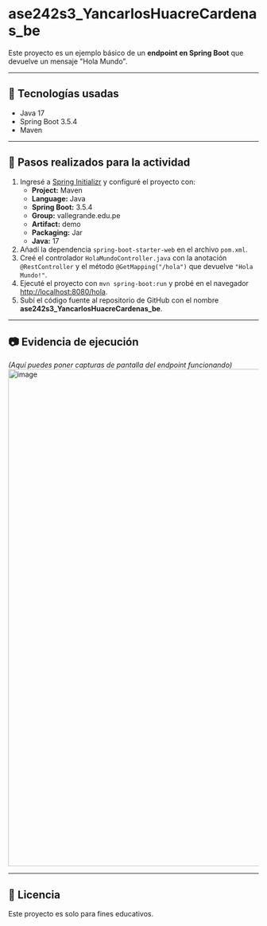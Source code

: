 # ase242s3_YancarlosHuacreCardenas_be

Este proyecto es un ejemplo básico de un **endpoint en Spring Boot** que devuelve un mensaje "Hola Mundo".

---

## 🚀 Tecnologías usadas
- Java 17
- Spring Boot 3.5.4
- Maven

---

## 📌 Pasos realizados para la actividad

1. Ingresé a [Spring Initializr](https://start.spring.io/) y configuré el proyecto con:
   - **Project:** Maven
   - **Language:** Java
   - **Spring Boot:** 3.5.4
   - **Group:** vallegrande.edu.pe
   - **Artifact:** demo
   - **Packaging:** Jar
   - **Java:** 17
2. Añadí la dependencia `spring-boot-starter-web` en el archivo `pom.xml`.
3. Creé el controlador `HolaMundoController.java` con la anotación `@RestController` y el método `@GetMapping("/hola")` que devuelve `"Hola Mundo!"`.
4. Ejecuté el proyecto con `mvn spring-boot:run` y probé en el navegador [http://localhost:8080/hola](http://localhost:8080/hola).
5. Subí el código fuente al repositorio de GitHub con el nombre **ase242s3_YancarlosHuacreCardenas_be**.

---

## 📷 Evidencia de ejecución
*(Aquí puedes poner capturas de pantalla del endpoint funcionando)*
<img width="1920" height="999" alt="image" src="https://github.com/user-attachments/assets/e87753b4-a3ec-409f-8f88-3dbbe196b1d8" />

---

## 📜 Licencia
Este proyecto es solo para fines educativos.
